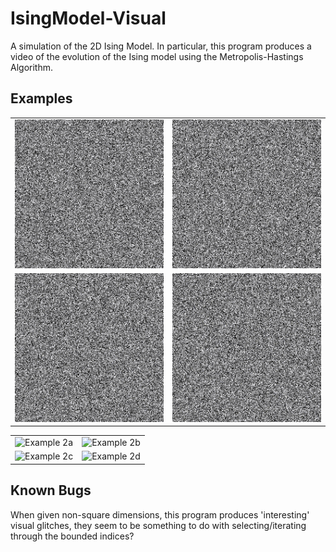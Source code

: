 # IsingModel-Visual
A simulation of the 2D Ising Model. In particular, this program produces a video of the evolution of the 
Ising model using the Metropolis-Hastings Algorithm.


## Examples
|                          |                          |
| ------------------------ | ------------------------ |
| ![Example 1a][example1a] | ![Example 1b][example1b] |
| ![Example 1c][example1c] | ![Example 1d][example1d] |

[example1a]: examples/example1/example1a.gif "Example 1a"
[example1b]: examples/example1/example1b.gif "Example 1b"
[example1c]: examples/example1/example1c.gif "Example 1c"
[example1d]: examples/example1/example1d.gif "Example 1d"

|                          |                          |
| ------------------------ | ------------------------ |
| ![Example 2a][example2a] | ![Example 2b][example2b] |
| ![Example 2c][example2c] | ![Example 2d][example2d] |

[example2a]: examples/example2/example2a.gif "Example 2a"
[example2b]: examples/example2/example2b.gif "Example 2b"
[example2c]: examples/example2/example2c.gif "Example 2c"
[example2d]: examples/example2/example2d.gif "Example 2d"

## Known Bugs
When given non-square dimensions, this program produces 'interesting' visual glitches, they seem to be something to do 
with selecting/iterating through the bounded indices?
